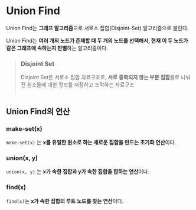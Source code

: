 # Union Find

Union Find는 **그래프 알고리즘**으로 서로소 집합(Disjoint-Set) 알고리즘으로 불린다.

Union Find는 **여러 개의 노드가 존재할 때 두 개의 노드를 선택해서, 현재 이 두 노드가 같은 그래프에 속하는지 판별**하는 알고리즘이다.

> ### Disjoint Set
>
> Disjoint Set은 서로소 집합 자료구조로, **서로 중복되지 않는 부분 집합**들로 나눠진 원소들에 대한 정보를 저장하고 조작하는 자료구조
> <br/> <br/>

## Union Find의 연산

### make-set(x)

`make-set(x)` 는 **x를 유일한 원소로 하는 새로운 집합을 만드는 초기화 연산**이다.

### union(x, y)

`union(x, y)` 는 **x가 속한 집합과 y가 속한 집합을 합하는 연산**이다.

### find(x)

`find(x)`는 **x가 속한 집합의 루트 노드를 찾는 연산**이다.

